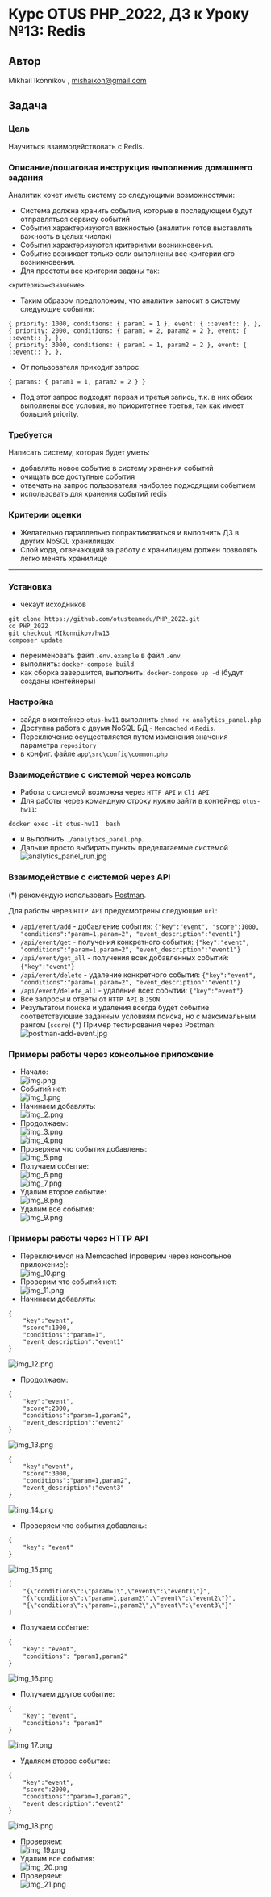 # Курс OTUS PHP_2022, ДЗ к Уроку №13: Redis  

## Автор
Mikhail Ikonnikov , mishaikon@gmail.com

## Задача

### Цель
Научиться взаимодействовать с Redis.

### Описание/пошаговая инструкция выполнения домашнего задания

Аналитик хочет иметь систему со следующими возможностями:
- Система должна хранить события, которые в последующем будут отправляться сервису событий
- События характеризуются важностью (аналитик готов выставлять важность в целых числах)
- События характеризуются критериями возникновения. 
- Событие возникает только если выполнены все критерии его возникновения. 
- Для простоты все критерии заданы так:
``` 
<критерий>=<значение> 
```
- Таким образом предположим, что аналитик заносит в систему следующие события:
``` 
{ priority: 1000, conditions: { param1 = 1 }, event: { ::event:: }, }, 
{ priority: 2000, conditions: { param1 = 2, param2 = 2 }, event: { ::event:: }, }, 
{ priority: 3000, conditions: { param1 = 1, param2 = 2 }, event: { ::event:: }, },
```
- От пользователя приходит запрос:
``` 
{ params: { param1 = 1, param2 = 2 } }
```
- Под этот запрос подходят первая и третья запись, т.к. в них обеих выполнены все условия, 
но приоритетнее третья, так как имеет больший priority.

### Требуется 
Написать систему, которая будет уметь:
- добавлять новое событие в систему хранения событий
- очищать все доступные события
- отвечать на запрос пользователя наиболее подходящим событием
- использовать для хранения событий redis

### Критерии оценки
- Желательно параллельно попрактиковаться и выполнить ДЗ в других NoSQL хранилищах
- Слой кода, отвечающий за работу с хранилищем должен позволять легко менять хранилище

------------------------------------------

### Установка
- чекаут исходников
``` 
git clone https://github.com/otusteamedu/PHP_2022.git
cd PHP_2022
git checkout MIkonnikov/hw13
composer update
```
- переименовать файл ```.env.example``` в файл ```.env``` 
- выполнить:
```docker-compose build```
- как сборка завершится, выполнить:
```docker-compose up -d```
(будут созданы контейнеры) 

### Настройка
- зайдя в контейнер ```otus-hw11``` выполнить ```chmod +x analytics_panel.php```
- Доступна работа с двумя NoSQL БД - ```Memcached``` и ```Redis```. 
- Переключение осуществляется путем изменения значения параметра ```repository``` 
- в конфиг. файле ```app\src\config\common.php```  

### Взаимодействие с системой через консоль  
- Работа с системой возможна через ```HTTP API``` и ```Cli API```
- Для работы через командную строку нужно зайти в контейнер ```otus-hw11```:
```
docker exec -it otus-hw11  bash
``` 
- и выполнить ```./analytics_panel.php```. 
- Дальше просто выбирать пункты пределагаемые системой
![analytics_panel_run.jpg](readme_img/analytics_panel_run.jpg)
 
### Взаимодействие с системой через API 
(*) рекомендую использовать [Postman](https://www.postman.com/downloads/).

Для работы через ```HTTP API``` предусмотрены следующие ```url```:
- ```/api/event/add``` - добавление события: ```{"key":"event", "score":1000, "conditions":"param=1,param=2", "event_description":"event1"}```  
- ```/api/event/get``` - получения конкретного события: ```{"key":"event", "conditions":"param=1,param=2", "event_description":"event1"}```  
- ```/api/event/get_all``` - получения всех добавленных событий: ```{"key":"event"}```  
- ```/api/event/delete``` - удаление конкретного события: ```{"key":"event", "conditions":"param=1,param=2", "event_description":"event1"}```  
- ```/api/event/delete_all``` - удаление всех событий: ```{"key":"event"}```  
- Все запросы и ответы от ```HTTP API``` в ```JSON```
- Результатом поиска и удаления всегда будет событие соответствуюшие заданным условиям поиска, но с максимальным рангом (```score```)
  (*) Пример тестирования через Postman:
![postman-add-event.jpg](readme_img/postman-add-event.jpg)

### Примеры работы через консольное приложение
- Начало:  
![img.png](readme_img/img.png)  
- Событий нет:  
![img_1.png](readme_img/img_1.png)  
- Начинаем добавлять:  
![img_2.png](readme_img/img_2.png)  
- Продолжаем:  
![img_3.png](readme_img/img_3.png)  
![img_4.png](readme_img/img_4.png)  
- Проверяем что события добавлены:  
![img_5.png](readme_img/img_5.png)  
- Получаем событие:  
![img_6.png](readme_img/img_6.png)   
![img_7.png](readme_img/img_7.png)  
- Удалим второе событие:  
![img_8.png](readme_img/img_8.png)  
- Удалим все события:  
![img_9.png](readme_img/img_9.png)  

### Примеры работы через HTTP API  
- Переключимся на Memcached (проверим через консольное приложение):  
![img_10.png](readme_img/img_10.png)  
- Проверим что событий нет:  
![img_11.png](readme_img/img_11.png)  
- Начинаем добавлять: 
```
{
    "key":"event", 
    "score":1000, 
    "conditions":"param=1", 
    "event_description":"event1"
}
``` 
![img_12.png](readme_img/img_12.png)  
- Продолжаем:  
```
{
    "key":"event", 
    "score":2000, 
    "conditions":"param=1,param2", 
    "event_description":"event2"
}
``` 
![img_13.png](readme_img/img_13.png)
```
{
    "key":"event", 
    "score":3000, 
    "conditions":"param=1,param2", 
    "event_description":"event3"
}
```
![img_14.png](readme_img/img_14.png)  
- Проверяем что события добавлены:  
```
{
    "key": "event"
}
``` 
![img_15.png](readme_img/img_15.png)  
```
[
    "{\"conditions\":\"param=1\",\"event\":\"event1\"}",
    "{\"conditions\":\"param=1,param2\",\"event\":\"event2\"}",
    "{\"conditions\":\"param=1,param2\",\"event\":\"event3\"}"
]
``` 
- Получаем событие:  
```
{
    "key": "event",
    "conditions": "param1,param2"
}
``` 
![img_16.png](readme_img/img_16.png)  
- Получаем другое событие:
```
{
    "key": "event",
    "conditions": "param1"
}
``` 
![img_17.png](readme_img/img_17.png)  
- Удаляем второе событие:  
```
{
    "key":"event", 
    "score":2000, 
    "conditions":"param=1,param2", 
    "event_description":"event2"
}
``` 
![img_18.png](readme_img/img_18.png)  
- Проверяем:  
![img_19.png](readme_img/img_19.png)  
- Удалим все события:  
![img_20.png](readme_img/img_20.png)  
- Проверяем:  
![img_21.png](readme_img/img_21.png)  
